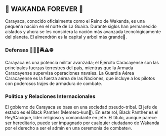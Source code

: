 ## :star2: WAKANDA FOREVER :star2:

Carayaca, conocido oficialmente como el Reino de Wakanda, es una pequeña nación en el norte de La Guaira. Durante siglos han permanecido aislados y ahora se les considera la nación más avanzada tecnológicamente del planeta. El almendrón es la capital y arbol más grande:deciduous_tree:.

### Defensas :rocket::construction::sweat_drops::oncoming_police_car::warning::no_entry:

Carayaca es una potencia militar avanzada; el Ejército Caracayense son ​​las principales fuerzas terrestres del país, mientras que la Armada Caracayense supervisa operaciones navales. La Guardia Aérea Caracayense es la fuerza aérea de las Naciones, que incluye a los pilotos con poderosos trajes de armadura de combate. 

### Política y Relaciones Internacionales

El gobierno de Carayaca se basa en una sociedad pseudo-tribal. El jefe de estado es el Black Panther (Memero-kun:sheep:). En este rol, Black Panther es el Rey/Cacique, líder religioso y comandante en jefe. El título, aunque parece ser hereditario, puede ser impugnado por cualquier ciudadano de Wakanda por el derecho a ser el admin en una ceremonia de combate:fire:.

